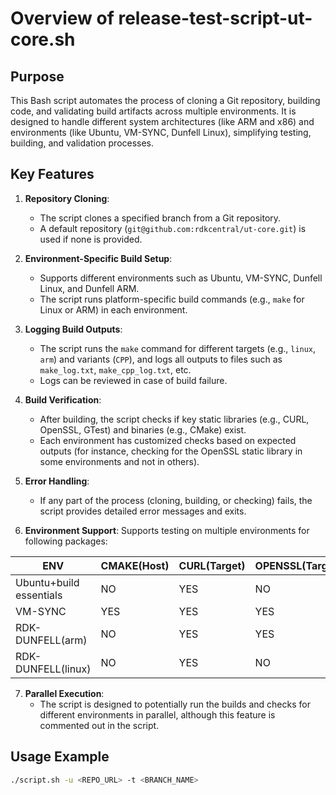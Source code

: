 # Overview of release-test-script-ut-core.sh

## Purpose
This Bash script automates the process of cloning a Git repository, building code, and validating build artifacts across multiple environments. It is designed to handle different system architectures (like ARM and x86) and environments (like Ubuntu, VM-SYNC, Dunfell Linux), simplifying testing, building, and validation processes.

## Key Features

1. **Repository Cloning**: 
   - The script clones a specified branch from a Git repository.
   - A default repository (`git@github.com:rdkcentral/ut-core.git`) is used if none is provided.
   
2. **Environment-Specific Build Setup**:
   - Supports different environments such as Ubuntu, VM-SYNC, Dunfell Linux, and Dunfell ARM.
   - The script runs platform-specific build commands (e.g., `make` for Linux or ARM) in each environment.

3. **Logging Build Outputs**:
   - The script runs the `make` command for different targets (e.g., `linux`, `arm`) and variants (`CPP`), and logs all outputs to files such as `make_log.txt`, `make_cpp_log.txt`, etc.
   - Logs can be reviewed in case of build failure.

4. **Build Verification**:
   - After building, the script checks if key static libraries (e.g., CURL, OpenSSL, GTest) and binaries (e.g., CMake) exist.
   - Each environment has customized checks based on expected outputs (for instance, checking for the OpenSSL static library in some environments and not in others).

5. **Error Handling**:
   - If any part of the process (cloning, building, or checking) fails, the script provides detailed error messages and exits.

6. **Environment Support**:
    Supports testing on multiple environments for following packages:
  

|ENV|CMAKE(Host)|CURL(Target)|OPENSSL(Target)|GTEST(Host)
|----|--------|------|---------|----------|
|Ubuntu+build essentials|NO|YES|NO|YES
|VM-SYNC|YES|YES|YES|YES
|RDK-DUNFELL(arm)|NO|YES|YES|YES
|RDK-DUNFELL(linux)|NO|YES|NO|YES

7. **Parallel Execution**:
   - The script is designed to potentially run the builds and checks for different environments in parallel, although this feature is commented out in the script.

## Usage Example
```bash
./script.sh -u <REPO_URL> -t <BRANCH_NAME>